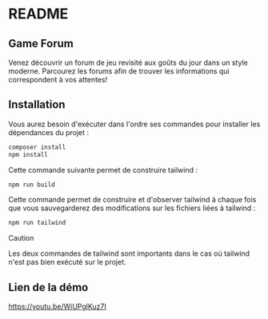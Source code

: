 
# README

## Game Forum

Venez découvrir un forum de jeu revisité aux goûts du jour dans un style moderne. Parcourez les forums afin de trouver les informations qui correspondent à vos attentes!


## Installation

Vous aurez besoin d'exécuter dans l'ordre ses commandes pour installer les dépendances du projet  :

```bash
composer install
npm install
```

Cette commande suivante permet de construire tailwind :

```bash
npm run build
```

Cette commande permet de construire et d'observer tailwind à chaque fois que vous sauvegarderez des modifications sur les fichiers liées à tailwind :

```bash
npm run tailwind 
```

> [!CAUTION]
> Les deux commandes de tailwind sont importants dans le cas où tailwind n'est pas bien exécuté sur le projet.


## Lien de la démo

https://youtu.be/WiUPglKuz7I


